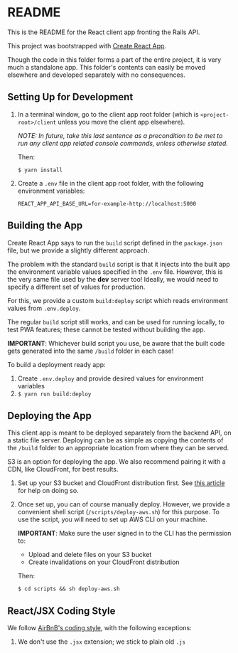 # README

This is the README for the React client app fronting the Rails API.

This project was bootstrapped with
[Create React App](https://github.com/facebookincubator/create-react-app).

Though the code in this folder forms a part of the entire project, it is very 
much a standalone app. This folder's contents can easily be moved elsewhere and
developed separately with no consequences.

## Setting Up for Development

1. In a terminal window, go to the client app root folder (which is
   `<project-root>/client` unless you move the client app elsewhere).

   _NOTE: In future, take this last sentence as a precondition to be met to run
   any client app related console commands, unless otherwise stated._

   Then:
   
       $ yarn install
       
1. Create a `.env` file in the client app root folder, with the following 
   environment variables:
   
       REACT_APP_API_BASE_URL=for-example-http://localhost:5000

## Building the App

Create React App says to run the `build` script defined in the `package.json` 
file, but we provide a slightly different approach.

The problem with the standard `build` script is that it injects into the built
app the environment variable values specified in the `.env` file. However, this
is the very same file used by the **dev** server too! Ideally, we would need to 
specify a different set of values for production.

For this, we provide a custom `build:deploy` script which reads environment 
values from `.env.deploy`.

The regular `build` script still works, and can be used for running locally, to 
test PWA features; these cannot be tested without building the app.

**IMPORTANT**: Whichever build script you use, be aware that the built code gets
generated into the same `/build` folder in each case!

To build a deployment ready app:

1. Create `.env.deploy` and provide desired values for environment variables
1. `$ yarn run build:deploy`

## Deploying the App

This client app is meant to be deployed separately from the backend API, on a
static file server. Deploying can be as simple as copying the contents of the 
`/build` folder to an appropriate location from where they can be served.

S3 is an option for deploying the app. We also recommend pairing it with a CDN,
like CloudFront, for best results.

1. Set up your S3 bucket and CloudFront distribution first. See 
   [this article](https://medium.com/@omgwtfmarc/deploying-create-react-app-to-s3-or-cloudfront-48dae4ce0af)
   for help on doing so.

1. Once set up, you can of course manually deploy. However, we provide a 
   convenient shell script (`/scripts/deploy-aws.sh`) for this purpose. To use 
   the script, you will need to set up AWS CLI on your machine.

   **IMPORTANT**: Make sure the user signed in to the CLI has the permission to:
     * Upload and delete files on your S3 bucket
     * Create invalidations on your CloudFront distribution

   Then:

       $ cd scripts && sh deploy-aws.sh

## React/JSX Coding Style

We follow
[AirBnB's coding style](https://github.com/airbnb/javascript/blob/master/react/README.md),
with the following exceptions:

1. We don't use the `.jsx` extension; we stick to plain old `.js`

